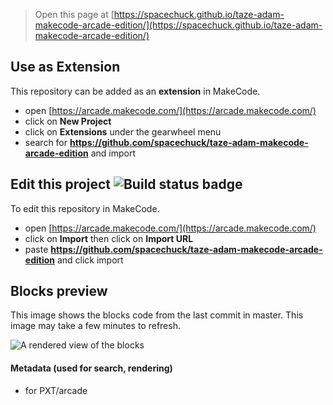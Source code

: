  


> Open this page at [https://spacechuck.github.io/taze-adam-makecode-arcade-edition/](https://spacechuck.github.io/taze-adam-makecode-arcade-edition/)

## Use as Extension

This repository can be added as an **extension** in MakeCode.

* open [https://arcade.makecode.com/](https://arcade.makecode.com/)
* click on **New Project**
* click on **Extensions** under the gearwheel menu
* search for **https://github.com/spacechuck/taze-adam-makecode-arcade-edition** and import

## Edit this project ![Build status badge](https://github.com/spacechuck/taze-adam-makecode-arcade-edition/workflows/MakeCode/badge.svg)

To edit this repository in MakeCode.

* open [https://arcade.makecode.com/](https://arcade.makecode.com/)
* click on **Import** then click on **Import URL**
* paste **https://github.com/spacechuck/taze-adam-makecode-arcade-edition** and click import

## Blocks preview

This image shows the blocks code from the last commit in master.
This image may take a few minutes to refresh.

![A rendered view of the blocks](https://github.com/spacechuck/taze-adam-makecode-arcade-edition/raw/master/.github/makecode/blocks.png)

#### Metadata (used for search, rendering)

* for PXT/arcade
<script src="https://makecode.com/gh-pages-embed.js"></script><script>makeCodeRender("{{ site.makecode.home_url }}", "{{ site.github.owner_name }}/{{ site.github.repository_name }}");</script>
